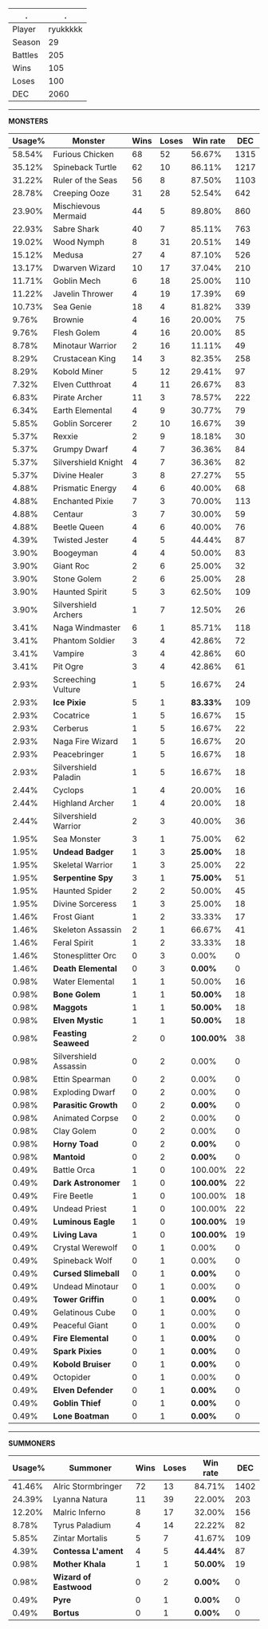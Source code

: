 .|.
|-|-
Player|ryukkkkk
Season|29
Battles|205
Wins|105
Loses|100
DEC|2060

---
**MONSTERS**

Usage%|Monster|Wins|Loses|Win rate|DEC|
-|-|-|-|-|-|
58.54%|Furious Chicken|68|52|56.67%|1315|
35.12%|Spineback Turtle|62|10|86.11%|1217|
31.22%|Ruler of the Seas|56|8|87.50%|1103|
28.78%|Creeping Ooze|31|28|52.54%|642|
23.90%|Mischievous Mermaid|44|5|89.80%|860|
22.93%|Sabre Shark|40|7|85.11%|763|
19.02%|Wood Nymph|8|31|20.51%|149|
15.12%|Medusa|27|4|87.10%|526|
13.17%|Dwarven Wizard|10|17|37.04%|210|
11.71%|Goblin Mech|6|18|25.00%|110|
11.22%|Javelin Thrower|4|19|17.39%|69|
10.73%|Sea Genie|18|4|81.82%|339|
9.76%|Brownie|4|16|20.00%|75|
9.76%|Flesh Golem|4|16|20.00%|85|
8.78%|Minotaur Warrior|2|16|11.11%|49|
8.29%|Crustacean King|14|3|82.35%|258|
8.29%|Kobold Miner|5|12|29.41%|97|
7.32%|Elven Cutthroat|4|11|26.67%|83|
6.83%|Pirate Archer|11|3|78.57%|222|
6.34%|Earth Elemental|4|9|30.77%|79|
5.85%|Goblin Sorcerer|2|10|16.67%|39|
5.37%|Rexxie|2|9|18.18%|30|
5.37%|Grumpy Dwarf|4|7|36.36%|84|
5.37%|Silvershield Knight|4|7|36.36%|82|
5.37%|Divine Healer|3|8|27.27%|55|
4.88%|Prismatic Energy|4|6|40.00%|68|
4.88%|Enchanted Pixie|7|3|70.00%|113|
4.88%|Centaur|3|7|30.00%|59|
4.88%|Beetle Queen|4|6|40.00%|76|
4.39%|Twisted Jester|4|5|44.44%|87|
3.90%|Boogeyman|4|4|50.00%|83|
3.90%|Giant Roc|2|6|25.00%|32|
3.90%|Stone Golem|2|6|25.00%|28|
3.90%|Haunted Spirit|5|3|62.50%|109|
3.90%|Silvershield Archers|1|7|12.50%|26|
3.41%|Naga Windmaster|6|1|85.71%|118|
3.41%|Phantom Soldier|3|4|42.86%|72|
3.41%|Vampire|3|4|42.86%|60|
3.41%|Pit Ogre|3|4|42.86%|61|
2.93%|Screeching Vulture|1|5|16.67%|24|
2.93%|**Ice Pixie**|5|1|**83.33%**|109|
2.93%|Cocatrice|1|5|16.67%|15|
2.93%|Cerberus|1|5|16.67%|22|
2.93%|Naga Fire Wizard|1|5|16.67%|20|
2.93%|Peacebringer|1|5|16.67%|18|
2.93%|Silvershield Paladin|1|5|16.67%|18|
2.44%|Cyclops|1|4|20.00%|16|
2.44%|Highland Archer|1|4|20.00%|18|
2.44%|Silvershield Warrior|2|3|40.00%|36|
1.95%|Sea Monster|3|1|75.00%|62|
1.95%|**Undead Badger**|1|3|**25.00%**|18|
1.95%|Skeletal Warrior|1|3|25.00%|22|
1.95%|**Serpentine Spy**|3|1|**75.00%**|51|
1.95%|Haunted Spider|2|2|50.00%|45|
1.95%|Divine Sorceress|1|3|25.00%|18|
1.46%|Frost Giant|1|2|33.33%|17|
1.46%|Skeleton Assassin|2|1|66.67%|41|
1.46%|Feral Spirit|1|2|33.33%|18|
1.46%|Stonesplitter Orc|0|3|0.00%|0|
1.46%|**Death Elemental**|0|3|**0.00%**|0|
0.98%|Water Elemental|1|1|50.00%|16|
0.98%|**Bone Golem**|1|1|**50.00%**|18|
0.98%|**Maggots**|1|1|**50.00%**|18|
0.98%|**Elven Mystic**|1|1|**50.00%**|18|
0.98%|**Feasting Seaweed**|2|0|**100.00%**|38|
0.98%|Silvershield Assassin|0|2|0.00%|0|
0.98%|Ettin Spearman|0|2|0.00%|0|
0.98%|Exploding Dwarf|0|2|0.00%|0|
0.98%|**Parasitic Growth**|0|2|**0.00%**|0|
0.98%|Animated Corpse|0|2|0.00%|0|
0.98%|Clay Golem|0|2|0.00%|0|
0.98%|**Horny Toad**|0|2|**0.00%**|0|
0.98%|**Mantoid**|0|2|**0.00%**|0|
0.49%|Battle Orca|1|0|100.00%|22|
0.49%|**Dark Astronomer**|1|0|**100.00%**|22|
0.49%|Fire Beetle|1|0|100.00%|18|
0.49%|Undead Priest|1|0|100.00%|22|
0.49%|**Luminous Eagle**|1|0|**100.00%**|19|
0.49%|**Living Lava**|1|0|**100.00%**|19|
0.49%|Crystal Werewolf|0|1|0.00%|0|
0.49%|Spineback Wolf|0|1|0.00%|0|
0.49%|**Cursed Slimeball**|0|1|**0.00%**|0|
0.49%|Undead Minotaur|0|1|0.00%|0|
0.49%|**Tower Griffin**|0|1|**0.00%**|0|
0.49%|Gelatinous Cube|0|1|0.00%|0|
0.49%|Peaceful Giant|0|1|0.00%|0|
0.49%|**Fire Elemental**|0|1|**0.00%**|0|
0.49%|**Spark Pixies**|0|1|**0.00%**|0|
0.49%|**Kobold Bruiser**|0|1|**0.00%**|0|
0.49%|Octopider|0|1|0.00%|0|
0.49%|**Elven Defender**|0|1|**0.00%**|0|
0.49%|**Goblin Thief**|0|1|**0.00%**|0|
0.49%|**Lone Boatman**|0|1|**0.00%**|0|

---
**SUMMONERS**

Usage%|Summoner|Wins|Loses|Win rate|DEC|
-|-|-|-|-|-|
41.46%|Alric Stormbringer|72|13|84.71%|1402|
24.39%|Lyanna Natura|11|39|22.00%|203|
12.20%|Malric Inferno|8|17|32.00%|156|
8.78%|Tyrus Paladium|4|14|22.22%|82|
5.85%|Zintar Mortalis|5|7|41.67%|109|
4.39%|**Contessa L'ament**|4|5|**44.44%**|87|
0.98%|**Mother Khala**|1|1|**50.00%**|19|
0.98%|**Wizard of Eastwood**|0|2|**0.00%**|0|
0.49%|**Pyre**|0|1|**0.00%**|0|
0.49%|**Bortus**|0|1|**0.00%**|0|
